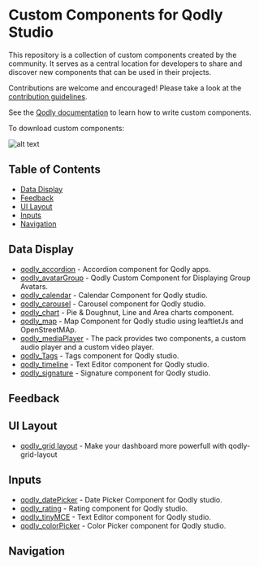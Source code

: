 # Custom Components for Qodly Studio

This repository is a collection of custom components created by the community. It serves as a central location for developers to share and discover new components that can be used in their projects.

Contributions are welcome and encouraged! Please take a look at the [contribution guidelines](CONTRIBUTING.md).

See the [Qodly documentation](https://developer.qodly.com/docs/customComponent/overview) to learn how to write custom components.

To download custom components:

![alt text](https://github.com/qodly/custom-components/blob/main/install%20component.gif)

## Table of Contents

- [Data Display](#data-display)
- [Feedback](#feedback)
- [UI Layout](#ui-layout)
- [Inputs](#inputs)
- [Navigation](#navigation)

## Data Display

- [qodly_accordion](https://github.com/metayoub/qodly_accordion) - Accordion component for Qodly apps.
- [qodly_avatarGroup](https://github.com/metayoub/Qoldy_avatarGroup) - Qodly Custom Component for Displaying Group Avatars.
- [qodly_calendar](https://github.com/TihounaNasrallah/qodly-calendar) - Calendar Component for Qodly studio.
- [qodly_carousel](https://github.com/metayoub/qodly-carousel) - Carousel component for Qodly studio.
- [qodly_chart](https://github.com/metayoub/qodly_chart) - Pie & Doughnut, Line and Area charts component.
- [qodly_map](https://github.com/rihab-ze/qodly_map) - Map Component for Qodly studio using leaftletJs and OpenStreetMAp.
- [qodly_mediaPlayer](https://github.com/b-fadwa/audio-player) - The pack provides two components, a custom audio player and a custom video player.
- [qodly_Tags](https://github.com/TihounaNasrallah/qodly-calendar) - Tags component for Qodly studio.
- [qodly_timeline](https://github.com/AyaBengherifa/Qodly_timeline) - Text Editor component for Qodly studio.
- [qodly_signature](https://github.com/metayoub/qodly_signature) - Signature component for Qodly studio.

## Feedback

## UI Layout
- [qodly_grid layout](https://github.com/metayoub/qodly-grid-layout) - Make your dashboard more powerfull with qodly-grid-layout

## Inputs

- [qodly_datePicker](https://github.com/rihab-ze/qodly_datePicker) - Date Picker Component for Qodly studio.
- [qodly_rating](https://github.com/metayoub/qoldy_rating) - Rating component for Qodly studio.
- [qodly_tinyMCE](https://github.com/metayoub/Qodly_TinyMCE) - Text Editor component for Qodly studio.
- [qodly_colorPicker](https://github.com/metayoub/qodly_color_input) - Color Picker component for Qodly studio.

## Navigation
